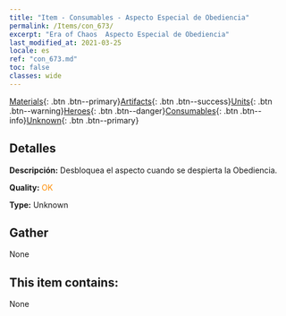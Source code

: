 ```yaml
---
title: "Item - Consumables - Aspecto Especial de Obediencia"
permalink: /Items/con_673/
excerpt: "Era of Chaos  Aspecto Especial de Obediencia"
last_modified_at: 2021-03-25
locale: es
ref: "con_673.md"
toc: false
classes: wide
---
```

 [Materials](/es/Items/){: .btn .btn--primary}[Artifacts](/es/Items/Artifacts/){: .btn .btn--success}[Units](/es/Items/Units/){: .btn .btn--warning}[Heroes](/es/Items/Heroes/){: .btn .btn--danger}[Consumables](/es/Items/Consumables/){: .btn .btn--info}[Unknown](/es/Items/Unknown/){: .btn .btn--primary}

## Detalles
 **Descripción:** Desbloquea el aspecto cuando se despierta la Obediencia.

 **Quality:** <span style="color: #FF8C00">OK</span>

 **Type:** Unknown

## Gather

  None

## This item contains:

  None

